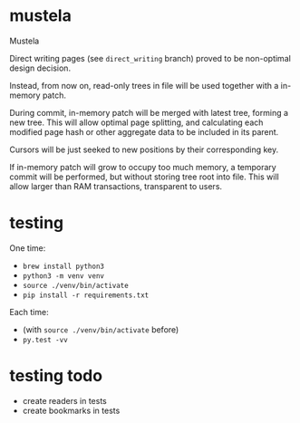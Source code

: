 # mustela
Mustela

Direct writing pages (see `direct_writing` branch) proved to be non-optimal design decision.

Instead, from now on, read-only trees in file will be used together with a in-memory patch.

During commit, in-memory patch will be merged with latest tree, forming a new tree. This will allow optimal 
page splitting, and calculating each modified page hash or other aggregate data to be included in its parent.

Cursors will be just seeked to new positions by their corresponding key.

If in-memory patch will grow to occupy too much memory, a temporary commit will be performed, but without
storing tree root into file. This will allow larger than RAM transactions, transparent to users.

# testing

One time:

- `brew install python3`
- `python3 -m venv venv`
- `source ./venv/bin/activate`
- `pip install -r requirements.txt`

Each time:

- (with `source ./venv/bin/activate` before)
- `py.test -vv`

# testing todo

- create readers in tests
- create bookmarks in tests
